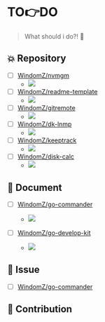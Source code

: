 # TO:point_right:DO

> What should i do?! :pushpin:

## :collision: Repository

- [ ] [WindomZ/nvmgm](https://github.com/WindomZ/nvmgm)
  - ![](https://img.shields.io/badge/Progress-10%25-orange.svg)
- [ ] [WindomZ/readme-template](https://github.com/WindomZ/readme-template)
  - ![](https://img.shields.io/badge/Progress-50%25-blue.svg)
- [ ] [WindomZ/gitremote](https://github.com/WindomZ/gitremote)
  - ![](https://img.shields.io/badge/Progress-0%25-orange.svg)
- [ ] [WindomZ/dk-lnmp](https://github.com/WindomZ/dk-lnmp)
  - ![](https://img.shields.io/badge/Progress-50%25-blue.svg)
- [ ] [WindomZ/keeptrack](https://github.com/WindomZ/keeptrack)
  - ![](https://img.shields.io/badge/Progress-0%25-orange.svg)
- [ ] [WindomZ/disk-calc](https://github.com/WindomZ/disk-calc)
  - ![](https://img.shields.io/badge/Progress-10%25-orange.svg)

## :page_with_curl: Document

- [ ] [WindomZ/go-commander](https://github.com/WindomZ/go-commander)
  - ![](https://img.shields.io/badge/Progress-20%25-orange.svg)

- [ ] [WindomZ/go-develop-kit](https://github.com/WindomZ/go-develop-kit)
  - ![](https://img.shields.io/badge/Progress-30%25-yellow.svg)

## :pill: Issue

- [ ] [WindomZ/go-commander](https://github.com/WindomZ/user-agent-string)

## :nut_and_bolt: Contribution
